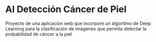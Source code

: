 # AI Detección Cáncer de Piel
Proyecto de una aplicación web que incorpore un algoritmo de Deep Learning para la clasificación de imágenes que permita detectar la probabilidad de cáncer a la piel
